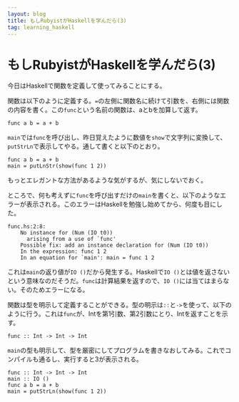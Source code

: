 ```yaml
---
layout: blog
title: もしRubyistがHaskellを学んだら(3)
tag: learning_haskell
---
```


# もしRubyistがHaskellを学んだら(3)

今日はHaskellで関数を定義して使ってみることにする。

関数は以下のように定義する。`=`の左側に関数名に続けて引数を、右側には関数の内容を書く。この`func`という名前の関数は、aとbを加算して返す。

~~~~
func a b = a + b
~~~~

`main`では`func`を呼び出し、昨日覚えたように数値を`show`で文字列に変換して、`putStrLn`で表示してやる。通して書くと以下のとおり。

~~~~
func a b = a + b
main = putLnStr(show(func 1 2))
~~~~

もっとエレガントな方法があるような気がするが、気にしないでおく。

ところで、何も考えずに`func`を呼び出すだけの`main`を書くと、以下のようなエラーが表示される。このエラーはHaskellを勉強し始めてから、何度も目にした。

~~~~
func.hs:2:8:
    No instance for (Num (IO t0))
      arising from a use of `func'
    Possible fix: add an instance declaration for (Num (IO t0))
    In the expression: func 1 2
    In an equation for `main': main = func 1 2
~~~~

これは`main`の返り値が`IO ()`だから発生する。Haskellで`IO ()`とは値を返さないという意味なのだそうだ。`func`は計算結果を返すので、`IO ()`には当てはまらない。そのためエラーになる。

関数は型を明示して定義することができる。型の明示は`::`と`->`を使って、以下のように行う。これは`func`が、Intを第1引数、第2引数にとり、Intを返すことを示す。

`func :: Int -> Int -> Int`

`main`の型も明示して、型を厳密にしてプログラムを書きなおしてみる。これでコンパイルも通るし、実行すると3が表示される。

~~~~
func :: Int -> Int -> Int
main :: IO ()
func a b = a + b
main = putStrLn(show(func 1 2))
~~~~
